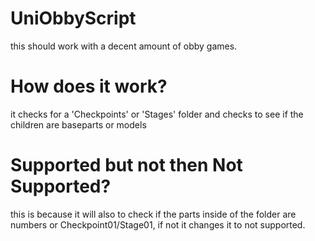 # UniObbyScript

this should work with a decent amount of obby games.

# How does it work?

it checks for a 'Checkpoints' or 'Stages' folder and checks to see if the children are baseparts or models

# Supported but not then Not Supported?

this is because it will also to check if the parts inside of the folder are numbers or Checkpoint01/Stage01, if not it changes it to not supported.
